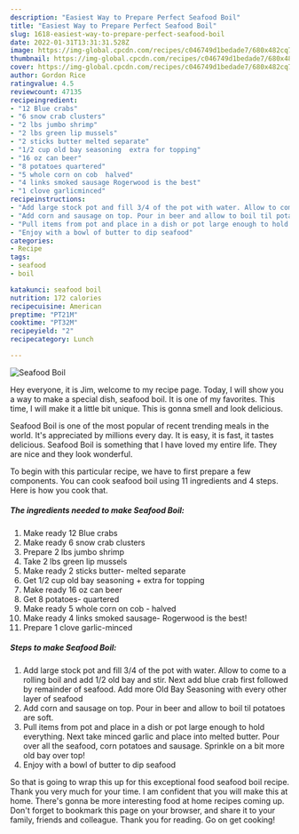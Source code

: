 ```yaml
---
description: "Easiest Way to Prepare Perfect Seafood Boil"
title: "Easiest Way to Prepare Perfect Seafood Boil"
slug: 1618-easiest-way-to-prepare-perfect-seafood-boil
date: 2022-01-31T13:31:31.528Z
image: https://img-global.cpcdn.com/recipes/c046749d1bedade7/680x482cq70/seafood-boil-recipe-main-photo.jpg
thumbnail: https://img-global.cpcdn.com/recipes/c046749d1bedade7/680x482cq70/seafood-boil-recipe-main-photo.jpg
cover: https://img-global.cpcdn.com/recipes/c046749d1bedade7/680x482cq70/seafood-boil-recipe-main-photo.jpg
author: Gordon Rice
ratingvalue: 4.5
reviewcount: 47135
recipeingredient:
- "12 Blue crabs"
- "6 snow crab clusters"
- "2 lbs jumbo shrimp"
- "2 lbs green lip mussels"
- "2 sticks butter melted separate"
- "1/2 cup old bay seasoning  extra for topping"
- "16 oz can beer"
- "8 potatoes quartered"
- "5 whole corn on cob  halved"
- "4 links smoked sausage Rogerwood is the best"
- "1 clove garlicminced"
recipeinstructions:
- "Add large stock pot and fill 3/4 of the pot with water. Allow to come to a rolling boil and add 1/2 old bay and stir. Next add blue crab first followed by remainder of seafood. Add more Old Bay Seasoning with every other layer of seafood"
- "Add corn and sausage on top. Pour in beer and allow to boil til potatoes are soft."
- "Pull items from pot and place in a dish or pot large enough to hold everything. Next take minced garlic and place into melted butter. Pour over all the seafood, corn potatoes and sausage. Sprinkle on a bit more old bay over top!"
- "Enjoy with a bowl of butter to dip seafood"
categories:
- Recipe
tags:
- seafood
- boil

katakunci: seafood boil 
nutrition: 172 calories
recipecuisine: American
preptime: "PT21M"
cooktime: "PT32M"
recipeyield: "2"
recipecategory: Lunch

---
```



![Seafood Boil](https://img-global.cpcdn.com/recipes/c046749d1bedade7/680x482cq70/seafood-boil-recipe-main-photo.jpg)

Hey everyone, it is Jim, welcome to my recipe page. Today, I will show you a way to make a special dish, seafood boil. It is one of my favorites. This time, I will make it a little bit unique. This is gonna smell and look delicious.



Seafood Boil is one of the most popular of recent trending meals in the world. It's appreciated by millions every day. It is easy, it is fast, it tastes delicious. Seafood Boil is something that I have loved my entire life. They are nice and they look wonderful.


To begin with this particular recipe, we have to first prepare a few components. You can cook seafood boil using 11 ingredients and 4 steps. Here is how you cook that.

<!--inarticleads1-->

##### The ingredients needed to make Seafood Boil:

1. Make ready 12 Blue crabs
1. Make ready 6 snow crab clusters
1. Prepare 2 lbs jumbo shrimp
1. Take 2 lbs green lip mussels
1. Make ready 2 sticks butter- melted separate
1. Get 1/2 cup old bay seasoning + extra for topping
1. Make ready 16 oz can beer
1. Get 8 potatoes- quartered
1. Make ready 5 whole corn on cob - halved
1. Make ready 4 links smoked sausage- Rogerwood is the best!
1. Prepare 1 clove garlic-minced




<!--inarticleads2-->

##### Steps to make Seafood Boil:

1. Add large stock pot and fill 3/4 of the pot with water. Allow to come to a rolling boil and add 1/2 old bay and stir. Next add blue crab first followed by remainder of seafood. Add more Old Bay Seasoning with every other layer of seafood
1. Add corn and sausage on top. Pour in beer and allow to boil til potatoes are soft.
1. Pull items from pot and place in a dish or pot large enough to hold everything. Next take minced garlic and place into melted butter. Pour over all the seafood, corn potatoes and sausage. Sprinkle on a bit more old bay over top!
1. Enjoy with a bowl of butter to dip seafood




So that is going to wrap this up for this exceptional food seafood boil recipe. Thank you very much for your time. I am confident that you will make this at home. There's gonna be more interesting food at home recipes coming up. Don't forget to bookmark this page on your browser, and share it to your family, friends and colleague. Thank you for reading. Go on get cooking!
